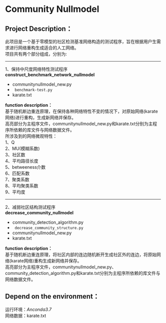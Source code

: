# **Community Nullmodel**  
## Project Description：
此项目是一个基于零模型的社区检测基准网络构造的测试程序，旨在根据用户生需求进行网络重构生成适合的人工网络。  
项目共有两个部分组成，分别为:  
*** 
1、保持中尺度网络特性测试程序  
**construct_benchmark_network_nullmodel**  
* communitynullmodel_new.py     
* ` benchmark-test.py`     
* karate.txt  

**function description：**  
基于随机断边重连原理，在保持各种网络特性不变的情况下，对原始网络(karate网络)进行重构，生成新网络并保存。  
高亮部分为主程序文件，communitynullmodel_new.py和karate.txt分别为主程序所依赖的库文件与网络数据文件。  
所涉及到的网络微观特性：  
1、Q  
2、MU(模糊系数)  
3、社区数  
4、平均路径长度  
5、betweeness介数  
6、匹配系数  
7、聚类系数  
8、平均聚类系数  
9、平均度  
*** 
2、减弱社区结构测试程序  
**decrease_community_nullmodel**  
* community_detection_algorithm.py  
* ` decrease_community_structure.py`  
* communitynullmodel_new.py  
* karate.txt  

**function description：**   
基于随机断边重连原理，将社区内部的连边随机断开生成社区外的连边，将原始网络(karate网络)重构生成新网络并保存。  
高亮部分为主程序文件，communitynullmodel_new.py、community_detection_algorithm.py和karate.txt分别为主程序所依赖的库文件与网络数据文件。   
## Depend on the environment：
运行环境：*Anconda3.7*  
网络数据：karate.txt  








